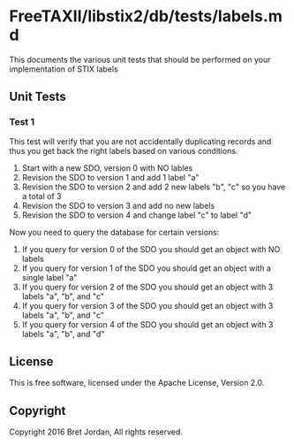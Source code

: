 # FreeTAXII/libstix2/db/tests/labels.md #

This documents the various unit tests that should be performed on your implementation 
of STIX labels 

## Unit Tests ##

### Test 1 ###

This test will verify that you are not accidentally duplicating records and thus 
you get back the right labels based on various conditions.

1. Start with a new SDO, version 0 with NO lables
2. Revision the SDO to version 1 and add 1 label "a"
3. Revision the SDO to version 2 and add 2 new labels "b", "c" so you have a total of 3
4. Revision the SDO to version 3 and add no new labels
5. Revision the SDO to version 4 and change label "c" to label "d"

Now you need to query the database for certain versions:

1. If you query for version 0 of the SDO you should get an object with NO labels
2. If you query for version 1 of the SDO you should get an object with a single label "a"
3. If you query for version 2 of the SDO you should get an object with 3 labels "a", "b", and "c"
4. If you query for version 3 of the SDO you should get an object with 3 labels "a", "b", and "c"
5. If you query for version 4 of the SDO you should get an object with 3 labels "a", "b", and "d"



## License ##

This is free software, licensed under the Apache License, Version 2.0.


## Copyright ##

Copyright 2016 Bret Jordan, All rights reserved.